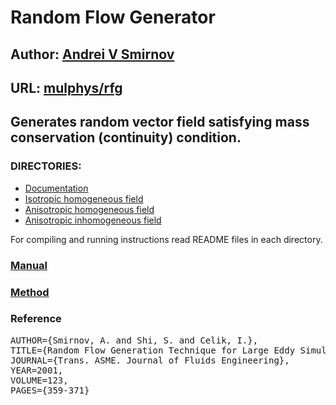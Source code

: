 # Random Flow Generator

## Author: [Andrei V Smirnov](mailto:andrei.v.smirnov@gmail.com)

## URL: [mulphys/rfg](http://galacticbubble.com/mulphys/rfg)

## Generates random vector field satisfying mass conservation (continuity) condition.

### DIRECTORIES:

- [Documentation](doc/)
- [Isotropic homogeneous field](IsoHomo/)
- [Anisotropic homogeneous field](AnisoHomo/)
- [Anisotropic inhomogeneous field](AnisoInhomo/)

For compiling and running instructions read README files in each directory.

### [Manual](doc/manual.pdf)

### [Method](doc/article.pdf)

### Reference

<pre>
AUTHOR={Smirnov, A. and Shi, S. and Celik, I.},
TITLE={Random Flow Generation Technique for Large Eddy Simulations and Particle-Dynamics Modeling},
JOURNAL={Trans. ASME. Journal of Fluids Engineering},
YEAR=2001,
VOLUME=123,
PAGES={359-371}
</pre>
